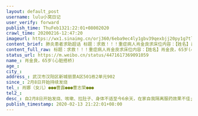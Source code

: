 ```yaml
---
layout: default_post
username: lulu小窝日记
user_verify: forward
publish_time: ThuFeb1321:22:01+08002020
crawl_time: 20200216-12:47:20
imageurl: https://wx1.sinaimg.cn/orj360/6eba9ec4ly1gbv39qexbjj20py1g7tlj.jpg,https://wx1.sinaimg.cn/orj360/6eba9ec4ly1gbv39ri3upj21hc0u01i3.jpg,https://wx2.sinaimg.cn/orj360/6eba9ec4ly1gbv39tazggj20u01hc4qp.jpg
content_brief: 肺炎患者求助超话 标题：求救！！！重症病人肖金良求床位内容：【姓名】肖金良，65岁(心脏搭桥)【所在小区、社区】武汉市汉阳区新城丽景A区501栋2单元902【患病时间】2月8日开始持续发烧【联系方式】肖娜（女儿）  ●●●                             曹露●●●曹志荣139716519 ...全文
content_full_raw: 标题：求救！！！重症病人肖金良求床位内容：【姓名】肖金良，65岁(心脏搭桥)【所在小区、社区】武汉市汉阳区新城丽景A区501栋2单元902【患病时间】2月8日开始持续发烧【联系方式】肖娜（女儿）●●●曹露●●●曹志荣●●●【病情描述】自2月8日开始发烧、咳嗽、拉肚子、身体不适至今6余天，在家自我隔离服药效果不佳;2月12日在汉阳医院检查CT和查血，高度疑似，医院说必须要社区开证明做核酸检查并安排医院，医院自己不能收治。期间反复联系对口社区，答复为需排队等候消息，但现在父亲身体很虚弱，每天只能昏睡，进点流食，看着他这么痛苦，不知道能坚持多久，我现在只希望社区工作人员能严格执行省委文件精神，尽快帮忙联系医院，让父亲能得到及时救治，给他一条生路请朋友们大力协助，万分感谢！
status_url: https://m.weibo.cn/status/4471617369091059
name_: 肖金良，65岁(心脏搭桥)
age_: 
city_: 
address_: 武汉市汉阳区新城丽景A区501栋2单元902
since_: 2月8日开始持续发烧
tel_: 肖娜（女儿）●●●曹露●●●曹志荣●●●
tel2_: 
desc_: 自2月8日开始发烧、咳嗽、拉肚子、身体不适至今6余天，在家自我隔离服药效果不佳;2月12日在汉阳医院检查CT和查血，高度疑似，医院说必须要社区开证明做核酸检查并安排医院，医院自己不能收治。期间反复联系对口社区，答复为需排队等候消息，但现在父亲身体很虚弱，每天只能昏睡，进点流食，看着他这么痛苦，不知道能坚持多久，我现在只希望社区工作人员能严格执行省委文件精神，尽快帮忙联系医院，让父亲能得到及时救治，给他一条生路请朋友们大力协助，万分感谢！
publish_timestamp: 2020-02-13 21:22:01+08:00
---
```

